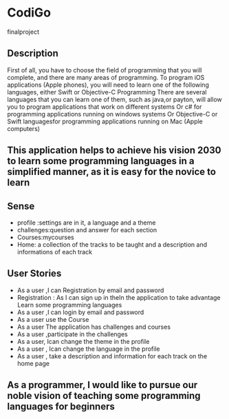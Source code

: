 # CodiGo
finalproject
 ## Description
First of all, you have to choose the field of programming that you will complete, and there are many areas of programming.
To program iOS applications (Apple phones), you will need to learn one of the following languages, either Swift or Objective-C Programming There are several languages that you can learn one of them, such as java,or payton, will allow you to program applications that work on different systems
Or c# for programming applications running on windows systems
Or Objective-C or Swift languagesfor programming applications running on Mac (Apple computers)

## This application helps to achieve his vision 2030 to learn some programming languages in a simplified manner, as it is easy for the novice to learn
## Sense
+ profile :settings are in it, a language and a theme
+ challenges:question and answer for each section
+ Courses:mycourses
+ Home: a collection of the tracks to be taught and a description and informations of each track

##  User Stories
+ As a user ,I can Registration by email and password
+ Registration : As I can sign up in theIn the application to take advantage Learn some programming languages
+ As a user ,I can login by email and password
+ As a user use the Course
+ As a user The application has challenges and courses
+ As a user ,participate in the challenges
+ As a user, Ican change the theme in the profile
+ As a user , Ican change the language in the profile
+ As a user , take a description and information for each track on the home page

## As a programmer, I would like to pursue our noble vision of teaching some programming languages for beginners
